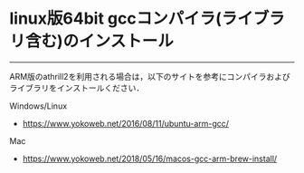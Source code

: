 # linux版64bit gccコンパイラ(ライブラリ含む)のインストール

------

ARM版のathrill2を利用される場合は，以下のサイトを参考にコンパイラおよびライブラリをインストールください．

Windows/Linux

- https://www.yokoweb.net/2016/08/11/ubuntu-arm-gcc/

Mac

- https://www.yokoweb.net/2018/05/16/macos-gcc-arm-brew-install/